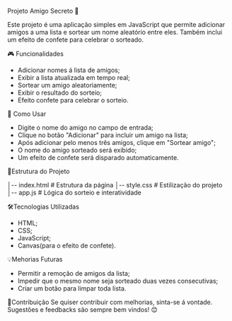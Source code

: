 Projeto Amigo Secreto 🎁

Este projeto é uma aplicação simples em JavaScript que permite adicionar amigos a uma lista e sortear um nome aleatório entre eles. Também inclui um efeito de confete para celebrar o sorteado.

🎮 Funcionalidades

* Adicionar nomes á lista de amigos;
* Exibir a lista atualizada em tempo real;
* Sortear um amigo aleatoriamente;
* Exibir o resultado do sorteio;
* Efeito confete para celebrar o sorteio.

📜 Como Usar
 
 * Digite o nome do amigo no campo de entrada;
 * Clique no botão "Adicionar" para incluir um amigo na lista;
 * Após adicionar pelo menos três amigos, clique em "Sortear amigo";
 * O nome do amigo sorteado será exibido;
 * Um efeito de confete será disparado automaticamente.

📂Estrutura do Projeto

│-- index.html   # Estrutura da página
│-- style.css    # Estilização do projeto
│-- app.js       # Lógica do sorteio e interatividade

🛠️Tecnologias Utilizadas

* HTML;
* CSS;
* JavaScript;
* Canvas(para o efeito de confete).

💡Mehorias Futuras
  * Permitir a remoção de amigos da lista;
  * Impedir que o mesmo nome seja sorteado duas vezes consecutivas;
  * Criar um botão para limpar toda lista.
 
 📌Contribuição
Se quiser contribuir com melhorias, sinta-se á vontade. Sugestões e feedbacks são sempre bem vindos! 😊

   
